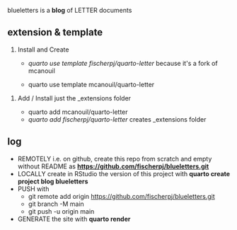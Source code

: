 blueletters is a **blog** of LETTER documents

## extension & template

1.  Install and Create

    -   *quarto use template fischerpj/quarto-letter* because it's a fork of mcanouil

    -   quarto use template mcanouil/quarto-letter

<!-- -->

1.  Add / Install just the \_extensions folder

    -   quarto add mcanouil/quarto-letter
    -   *quarto add fischerpj/quarto-letter* creates \_extensions folder

## log

-   REMOTELY i.e. on github, create this repo from scratch and empty without README as **https://github.com/fischerpj/blueletters.git**
-   LOCALLY create in RStudio the version of this project with **quarto create project blog blueletters**
-   PUSH with
    -   git remote add origin https://github.com/fischerpj/blueletters.git
    -   git branch -M main
    -   git push -u origin main
-   GENERATE the site with **quarto render**

